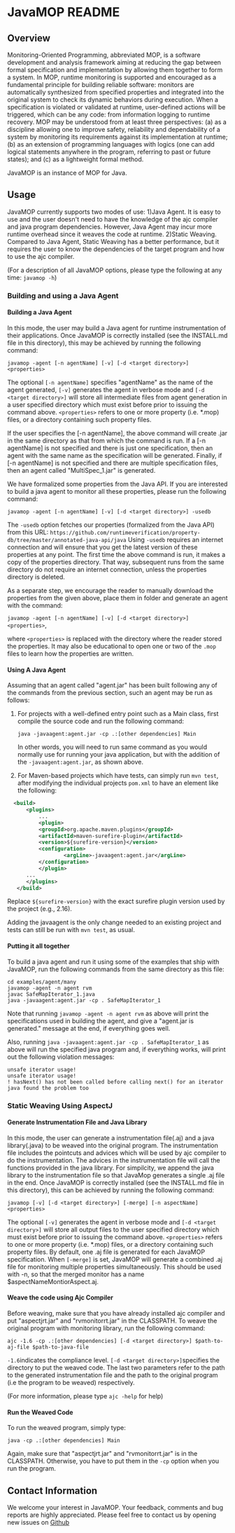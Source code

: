 # JavaMOP README

## Overview

Monitoring-Oriented Programming, abbreviated MOP, is a software
development and analysis framework aiming at reducing the gap between
formal specification and implementation by allowing them together to
form a system. In MOP, runtime monitoring is supported and encouraged
as a fundamental principle for building reliable software: monitors
are automatically synthesized from specified properties and integrated
into the original system to check its dynamic behaviors during
execution. When a specification is violated or validated at runtime,
user-defined actions will be triggered, which can be any code: from
information logging to runtime recovery.  MOP may be understood from
at least three perspectives: (a) as a discipline allowing one to
improve safety, reliability and dependability of a system by
monitoring its requirements against its implementation at runtime; (b)
as an extension of programming languages with logics (one can add
logical statements anywhere in the program, referring to past or
future states); and (c) as a lightweight formal method.

JavaMOP is an instance of MOP for Java.

## Usage

JavaMOP currently supports two modes of use:
1)Java Agent. It is easy to use and the user doesn't need to have the knowledge of 
the ajc compiler and java program dependencies. However, Java Agent may incur more 
runtime overhead since it weaves the code at runtime.
2)Static Weaving. Compared to Java Agent, Static Weaving has a better performance,
but it requires the user to know the dependencies of the target program and how to use
the ajc compiler.  

(For a description of all JavaMOP options, please type the following at
any time: ```javamop -h```)

### Building and using a Java Agent

#### Building a Java Agent

In this mode, the user may build a Java agent for runtime
instrumentation of their applications. Once JavaMOP is correctly
installed (see the INSTALL.md file in this directory), this may be
achieved by running the following command:

```javamop -agent [-n agentName] [-v] [-d <target directory>] <properties>```

The optional ```[-n agentName]``` specifies "agentName" as the name of
the agent generated, ```[-v]``` generates the agent in verbose mode
and ```[-d <target directory>]``` will store all intermediate files
from agent generation in a user specified directory which must exist
before prior to issuing the command above. ```<properties>``` refers
to one or more property (i.e. *.mop) files, or a directory containing
such property files.

If the user specifies the [-n agentName], the above command will
create <agentName>.jar in the same directory as that from which the
command is run. If a [-n agentName] is not specified and there is just
one specification, then an agent with the same name as the
specification will be generated. Finally, if [-n agentName] is not
specified and there are multiple specification files, then an agent
called "MultiSpec_1.jar" is generated.

We have formalized some properties from the Java API. If you are
interested to build a java agent to monitor all these properties,
please run the following command:

```javamop -agent [-n agentName] [-v] [-d <target directory>] -usedb```

The ```-usedb``` option fetches our properties (formalized from the
Java API) from this URL:
```https://github.com/runtimeverification/property-db/tree/master/annotated-java-api/java```
Using ```-usedb``` requires an internet connection and will ensure
that you get the latest version of these properties at any point. The
first time the above command is run, it makes a copy of the properties
directory. That way, subsequent runs from the same directory do not
require an internet connection, unless the properties directory is
deleted.

As a separate step, we encourage the reader to manually download the
properties from the given above, place them in folder and generate an
agent with the command:

```javamop -agent [-n agentName] [-v] [-d <target directory>] <properties>```,

where ```<properties>``` is replaced with the directory where the reader
stored the properties. It may also be educational to open one or two
of the ```.mop``` files to learn how the properties are written.

#### Using A Java Agent

Assuming that an agent called "agent.jar" has been built following any
of the commands from the previous section, such an agent may be run as
follows:

1. For projects with a well-defined entry point such as a Main class,
   first compile the source code and run the following command:
  
   ```java -javaagent:agent.jar -cp .:[other dependencies] Main```

   In other words, you will need to run same command as you would
   normally use for running your java application, but with the
   addition of the ```-javaagent:agent.jar```, as shown above.


2. For Maven-based projects which have tests, can simply run ```mvn
   test```, after modifying the individual projects ```pom.xml``` to have
   an element like the following:

  ```xml
    <build>
    	<plugins>
    		...
        	<plugin>
	  		<groupId>org.apache.maven.plugins</groupId>
	  		<artifactId>maven-surefire-plugin</artifactId>
	  		<version>${surefire-version}</version>
	  		<configuration>
        			<argLine>-javaagent:agent.jar</argLine>
	  		</configuration>
        	</plugin>
		...       
      	</plugins>
     </build>
   ```

   Replace ```${surefire-version}``` with the exact surefire plugin
   version used by the project (e.g., 2.16). 

   Adding the javaagent is the only change needed to an existing
   project and tests can still be run with ```mvn test```, as usual.

#### Putting it all together

To build a java agent and run it using some of the examples that ship
with JavaMOP, run the following commands from the same directory as
this file:

```
cd examples/agent/many
javamop -agent -n agent rvm 
javac SafeMapIterator_1.java 
java -javaagent:agent.jar -cp . SafeMapIterator_1
```

Note that running ```javamop -agent -n agent rvm``` as above will
print the specifications used in building the agent, and give a
"agent.jar is generated." message at the end, if everything goes well.

Also, running ```java -javaagent:agent.jar -cp . SafeMapIterator_1```
as above will run the specified java program and, if everything works,
will print out the following violation messages:

```
unsafe iterator usage!
unsafe iterator usage!
! hasNext() has not been called before calling next() for an iterator
java found the problem too
```

### Static Weaving Using AspectJ

#### Generate Instrumentation File and Java Library

In this mode, the user can generate a instrumentation file(.aj) and 
a java library(.java) to be weaved into the original program. The instrumentation
file includes the pointcuts and advices which will be used by ajc compiler to
do the instrumentation. The advices in the instrumentation file will call the functions
provided in the java library. For simpilcity, we append the java library to the
instrumentation file so that JavaMop generates a single .aj file in the end.
Once JavaMOP is correctly installed (see the INSTALL.md file in this directory), this can be
achieved by running the following command: 

```javamop [-v] [-d <target directory>] [-merge] [-n aspectName] <properties>```

The optional ```[-v]``` generates the agent in verbose mode and ```[-d <target directory>]``` will store 
all output files to the user specified directory which must exist before prior to issuing the command above.
 ```<properties>``` refers to one or more property (i.e. *.mop) files, or a directory containing
such property files. By default, one .aj file is generated for each JavaMOP specification. When
```[-merge]``` is set, JavaMOP will generate a combined .aj file for monitoring multiple properties 
simultaneously. This should be used with -n, so that the merged monitor has a name $aspectNameMontiorAspect.aj.

#### Weave the code using Ajc Compiler

Before weaving, make sure that you have already installed ajc compiler and put "aspectjrt.jar" and 
"rvmonitorrt.jar" in the CLASSPATH. To weave the original program with monitoring library, run the
following command:

```ajc -1.6 -cp .:[other dependencies] [-d <target directory>] $path-to-aj-file $path-to-java-file```

```-1.6```indicates the compliance level. ```[-d <target directory>]```specifies the directory to put the weaved
code. The last two parameters refer to the path to the generated instrumentation file and the path to the original
program (i.e the program to be weaved) respectively.

(For more information, please type ```ajc -help``` for help)

#### Run the Weaved Code
To run the weaved program, simply type:

```java -cp .:[other dependencies] Main```

Again, make sure that "aspectjrt.jar" and "rvmonitorrt.jar" is in the CLASSPATH. Otherwise, you have to put them 
in the ```-cp``` option when you run the program.  


## Contact Information

We welcome your interest in JavaMOP. Your feedback, comments and bug
reports are highly appreciated. Please feel free to contact us by
opening new issues on
[Github](https://github.com/runtimeverification/javamop/issues)
